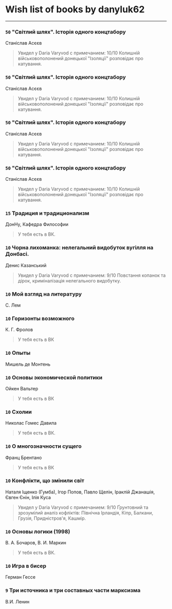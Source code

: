 # Wish list of books by danyluk62
---

### `50` "Світлий шлях". Історія одного концтабору
Станіслав Асєєв
> Увидел у Daria Varyvod с примечанием: 10/10 Колишній військовополонений донецької "Ізоляції" розповідає про катування.

### `50` "Світлий шлях". Історія одного концтабору
Станіслав Асєєв
> Увидел у Daria Varyvod с примечанием: 10/10 Колишній військовополонений донецької "Ізоляції" розповідає про катування.

### `50` "Світлий шлях". Історія одного концтабору
Станіслав Асєєв
> Увидел у Daria Varyvod с примечанием: 10/10 Колишній військовополонений донецької "Ізоляції" розповідає про катування.

### `50` "Світлий шлях". Історія одного концтабору
Станіслав Асєєв
> Увидел у Daria Varyvod с примечанием: 10/10 Колишній військовополонений донецької "Ізоляції" розповідає про катування.

### `15` Традиция и традиционализм
ДонНу, Кафедра Философии
> У тебя есть в ВК.

### `10` Чорна лихоманка: нелегальний видобуток вугілля на Донбасі.
Денис Казанський
> Увидел у Daria Varyvod с примечанием: 9/10 Повстання копанок та дірок, криміналізація нелегального видобутку.

### `10` Мой взгляд на литературу
С. Лем

### `10` Горизонты возможного
К. Г. Фролов
> У тебя есть в ВК

### `10` Опыты
Мишель де Монтень

### `10` Основы экономической политики
Ойкен Вальтер
> У тебя есть в ВК

### `10` Схолии
Николас Гомес Давила
> У тебя есть в ВК.

### `10` О многозначности сущего
Франц Брентано
> У тебя есть в ВК

### `10` Конфлікти, що змінили світ
Наталя Іщенко (Гумба), Ігор Попов, Павло Щелін, Іраклій Джанашія, Євген Єнін, Ілія Куса
> Увидел у Daria Varyvod с примечанием: 9/10 Ґрунтовний та зрозумілий аналіз кофліктів: Північна Ірландія, Кіпр, Балкани, Грузія, Придністров'я, Кашмір.

### `10` Основы логики (1998)
В. А. Бочаров, В. И. Маркин
> У тебя есть в ВК.

### `10` Игра в бисер
Герман Гессе

### `9` Три источника и три составных части марксизма
В.И. Ленин

